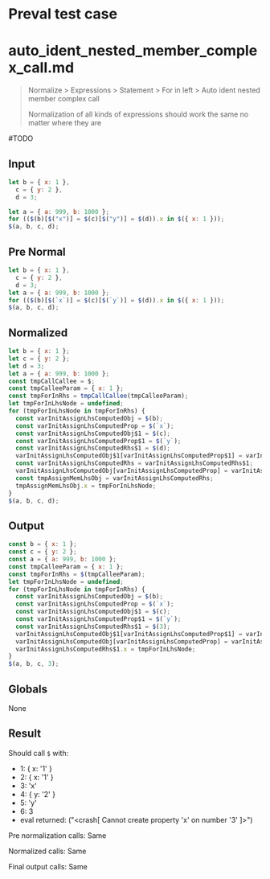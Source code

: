 # Preval test case

# auto_ident_nested_member_complex_call.md

> Normalize > Expressions > Statement > For in left > Auto ident nested member complex call
>
> Normalization of all kinds of expressions should work the same no matter where they are

#TODO

## Input

`````js filename=intro
let b = { x: 1 },
  c = { y: 2 },
  d = 3;

let a = { a: 999, b: 1000 };
for (($(b)[$("x")] = $(c)[$("y")] = $(d)).x in $({ x: 1 }));
$(a, b, c, d);
`````

## Pre Normal

`````js filename=intro
let b = { x: 1 },
  c = { y: 2 },
  d = 3;
let a = { a: 999, b: 1000 };
for (($(b)[$(`x`)] = $(c)[$(`y`)] = $(d)).x in $({ x: 1 }));
$(a, b, c, d);
`````

## Normalized

`````js filename=intro
let b = { x: 1 };
let c = { y: 2 };
let d = 3;
let a = { a: 999, b: 1000 };
const tmpCallCallee = $;
const tmpCalleeParam = { x: 1 };
const tmpForInRhs = tmpCallCallee(tmpCalleeParam);
let tmpForInLhsNode = undefined;
for (tmpForInLhsNode in tmpForInRhs) {
  const varInitAssignLhsComputedObj = $(b);
  const varInitAssignLhsComputedProp = $(`x`);
  const varInitAssignLhsComputedObj$1 = $(c);
  const varInitAssignLhsComputedProp$1 = $(`y`);
  const varInitAssignLhsComputedRhs$1 = $(d);
  varInitAssignLhsComputedObj$1[varInitAssignLhsComputedProp$1] = varInitAssignLhsComputedRhs$1;
  const varInitAssignLhsComputedRhs = varInitAssignLhsComputedRhs$1;
  varInitAssignLhsComputedObj[varInitAssignLhsComputedProp] = varInitAssignLhsComputedRhs;
  const tmpAssignMemLhsObj = varInitAssignLhsComputedRhs;
  tmpAssignMemLhsObj.x = tmpForInLhsNode;
}
$(a, b, c, d);
`````

## Output

`````js filename=intro
const b = { x: 1 };
const c = { y: 2 };
const a = { a: 999, b: 1000 };
const tmpCalleeParam = { x: 1 };
const tmpForInRhs = $(tmpCalleeParam);
let tmpForInLhsNode = undefined;
for (tmpForInLhsNode in tmpForInRhs) {
  const varInitAssignLhsComputedObj = $(b);
  const varInitAssignLhsComputedProp = $(`x`);
  const varInitAssignLhsComputedObj$1 = $(c);
  const varInitAssignLhsComputedProp$1 = $(`y`);
  const varInitAssignLhsComputedRhs$1 = $(3);
  varInitAssignLhsComputedObj$1[varInitAssignLhsComputedProp$1] = varInitAssignLhsComputedRhs$1;
  varInitAssignLhsComputedObj[varInitAssignLhsComputedProp] = varInitAssignLhsComputedRhs$1;
  varInitAssignLhsComputedRhs$1.x = tmpForInLhsNode;
}
$(a, b, c, 3);
`````

## Globals

None

## Result

Should call `$` with:
 - 1: { x: '1' }
 - 2: { x: '1' }
 - 3: 'x'
 - 4: { y: '2' }
 - 5: 'y'
 - 6: 3
 - eval returned: ("<crash[ Cannot create property 'x' on number '3' ]>")

Pre normalization calls: Same

Normalized calls: Same

Final output calls: Same
